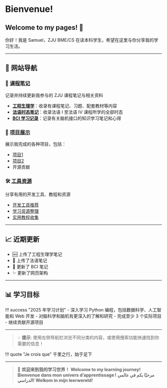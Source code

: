 # Bienvenue!

## Welcome to my pages! 👋

你好！我是 Samuel，ZJU BME/CS 在读本科学生，希望在这里与你分享我的学习生活。

---

## 🎯 网站导航

<div class="home-card">
  <h3>📝 <a href="notes/">课程笔记</a></h3>
  <p>记录并持续更新我参与的 ZJU 课程笔记与相关资料</p>
  <ul>
    <li><strong><a href="notes/bme/engineering-physiology/">工程生理学</a></strong>：收录有课程笔记、习题、配套教材等内容</li>
    <li><strong><a href="notes/lan/french/">法语时态笔记</a></strong>：收录法语 I 至法语 IV 课程所学的全部时态</li>
    <li><strong><a href="notes/bci/">BCI 学习记录</a></strong>：记录有关脑机接口的知识学习笔记和心得</li>
  </ul>
</div>

<div class="home-card">
  <h3>🚀 <a href="projects/">项目展示</a></h3>
  <p>展示我完成的各种项目，包括：</p>
  <ul>
    <li><a href="projects/project-a/">项目1</a></li>
    <li><a href="projects/project-b/">项目2</a></li>
    <li>开源贡献</li>
  </ul>
</div>

<div class="home-card">
  <h3>🛠️ <a href="tools/">工具资源</a></h3>
  <p>分享有用的开发工具、教程和资源</p>
  <ul>
    <li><a href="tools/development-tools/">开发工具推荐</a></li>
    <li><a href="tools/useful-resources/">学习资源整理</a></li>
    <li><a href="tools/tutorials/">实用教程收集</a></li>
  </ul>
</div>

---

## 📈 近期更新

- 🆕 上传了工程生理学笔记
- 🔧 上传了法语笔记
- 📱 更新了 BCI 笔记
- ✨ 更新了网页架构

---

## 📊 学习目标

!!! success "2025 年学习计划"
    - 深入学习 Python 编程，包括数据科学、人工智能和 Web 开发
    - 对脑科学和脑机有更深入的了解和研究
    - 完成至少 3 个实际项目
    - 继续贡献开源项目

---

> 💡 **提示**: 使用左侧导航栏浏览不同分类的内容，或使用搜索功能快速找到你需要的信息！

!!! quote "Je crois que"
 	千里之行，始于足下

---

> 🚀
**欢迎来到我的学习世界！**
**Welcome to my learning journey!**
**Bienvenue dans mon univers d’apprentissage !**
**مرحبًا بكم في عالمي الدراسي!**
**Welkom in mijn leerwereld!**
